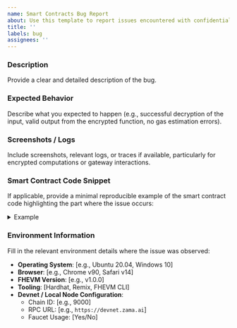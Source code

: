 ```yaml
---
name: Smart Contracts Bug Report  
about: Use this template to report issues encountered with confidential smart contracts on the FHEVM.  
title: ''  
labels: bug  
assignees: ''
---
```


### **Description**  
Provide a clear and detailed description of the bug.

### **Expected Behavior**  
Describe what you expected to happen (e.g., successful decryption of the input, valid output from the encrypted function, no gas estimation errors).

### **Screenshots / Logs**  
Include screenshots, relevant logs, or traces if available, particularly for encrypted computations or gateway interactions.

### **Smart Contract Code Snippet**  
If applicable, provide a minimal reproducible example of the smart contract code highlighting the part where the issue occurs:


<details><summary>Example</summary>
<p>

```solidity
// Example
contract Counter {
    uint32 value;
    function increment() public {
        value += 1;
    }

    function currentValue() public view returns (uint32) {
        return value;
    }
}
```
</p>
</details>


### **Environment Information**  
Fill in the relevant environment details where the issue was observed:

- **Operating System**: [e.g., Ubuntu 20.04, Windows 10]  
- **Browser**: [e.g., Chrome v90, Safari v14]  
- **FHEVM Version**: [e.g., v1.0.0]  
- **Tooling**: [Hardhat, Remix, FHEVM CLI]  
- **Devnet / Local Node Configuration**:  
  - Chain ID: [e.g., 9000]  
  - RPC URL: [e.g., `https://devnet.zama.ai`]  
  - Faucet Usage: [Yes/No]
